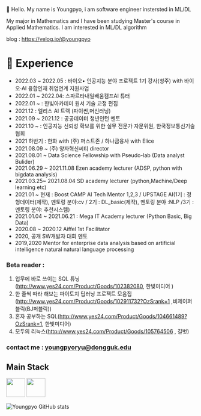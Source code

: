 👋 Hello. My name is Youngpyo, i am software engineer instersted in ML/DL

My major in Mathematics and I have been studying Master's course in Applied Mathematics.
I am interested in ML/DL algorithm


blog : https://velog.io/@youngpyo


# :pig_nose: Experience
- 2022.03 ~ 2022.05 : 바이오• 인공지능 분야 프로젝트 1기 강사(청주) with 바이오·AI 융합인재 취업연계 지원사업
- 2022.01 ~ 2022.04: 스파르타내일배움캠프AI 튜터
- 2022.01 ~ : 한빛아카데미 원서 기술 교정 편집
- 2021.12 : 엘리스 AI 트랙 (파이썬,머신러닝)
- 2021.09 ~ 2021.12 : 공공데이터 청년인턴 멘토
- 2021.10 ~  :  인공지능 신뢰성 확보를 위한 실무 전문가 자문위원, 한국정보통신기술협회
- 2021 하반기 : 한화 with (주) 퍼스트존 / 하나금융사 with Elice
- 2021.08.09 ~ (주) 양자혁신씨티 director
- 2021.08.01 ~ Data Science Fellowship with Pseudo-lab (Data analyst Bulider)
- 2021.06.29 ~ 2021.11.08 Ezen academy lecturer (ADSP, python with bigdata analysis)
- 2021.03.25~ 2021.08.04 SD academy lecturer (python,Machine/Deep learning etc)
- 2021.01 ~ 현재 : Boost CAMP AI Tech Mentor 1,2,3 / UPSTAGE AI(1기 : 정형데이터(제작), 멘토링 분야:cv / 2기 : DL_basic(제작),  멘토링 분야 :NLP /3기 : 멘토링 분야: 추천시스템)
- 2021.01.04 ~ 2021.06.21 : Mega IT Academy lecturer (Python Basic, Big Data)
- 2020.08 ~ 2020.12 Aiffel 1st Facilitator
- 2020, 공개 SW개발자 대회 멘토
- 2019,2020 Mentor for enterprise data analysis based on artificial intelligence natural natural language processing

### Beta reader : 
1. 업무에 바로 쓰이는 SQL 튜닝(http://www.yes24.com/Product/Goods/102382080, 한빛미디어 )
2. 한 줄씩 따라 해보는 파이토치 딥러닝 프로젝트 모음집(http://www.yes24.com/Product/Goods/102911732?OzSrank=1 ,비제이퍼블릭(BJ퍼블릭))
3. 혼자 공부하는 SQL(http://www.yes24.com/Product/Goods/104661489?OzSrank=1, 한빛미디어)
4. 모두의 리눅스(http://www.yes24.com/Product/Goods/105764506 , 길벗)


### contact me : youngpyoryu@dongguk.edu 

## Main Stack

<image src = "https://user-images.githubusercontent.com/29730449/107788544-e08eb100-6d93-11eb-8976-7c452760642b.png" height = "50"> <image src = "https://user-images.githubusercontent.com/29730449/107788572-e8e6ec00-6d93-11eb-80b6-1d4f109fa82d.png" height = "50">



<!--
**Youngpyoryu/Youngpyoryu** is a ✨ _special_ ✨ repository because its `README.md` (this file) appears on your GitHub profile.



Here are some ideas to get you started:

- 🔭 I’m currently working on ...
- 🌱 I’m currently learning ...
- 👯 I’m looking to collaborate on ...
- 🤔 I’m looking for help with ...
- 💬 Ask me about ...
- 📫 How to reach me: ...
- 😄 Pronouns: ...
- ⚡ Fun fact: ...
-->


![Youngpyo GitHub stats](https://github-readme-stats.vercel.app/api?username=Youngpyoryu&show_icons=true&theme=radical)
